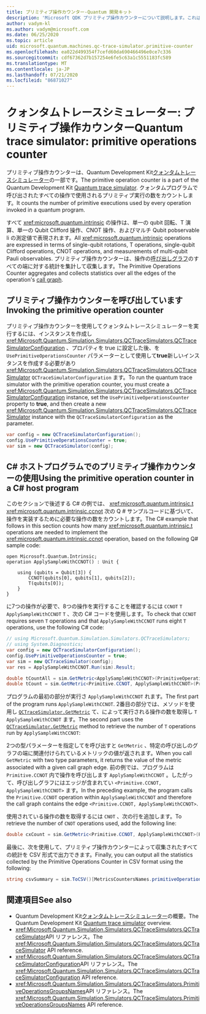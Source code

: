 ```yaml
---
title: プリミティブ操作カウンター-Quantum 開発キット
description: 'Microsoft QDK プリミティブ操作カウンターについて説明します。これは、quantum トレースシミュレーターを使用して、Q # プログラムの操作によって使用されるプリミティブ実行を追跡します。'
author: vadym-kl
ms.author: vadym@microsoft.com
ms.date: 06/25/2020
ms.topic: article
uid: microsoft.quantum.machines.qc-trace-simulator.primitive-counter
ms.openlocfilehash: ea022d499354f7cefd60da690466496e0ce7c336
ms.sourcegitcommit: cdf67362d7b157254e6fe5c63a1c5551183fc589
ms.translationtype: MT
ms.contentlocale: ja-JP
ms.lasthandoff: 07/21/2020
ms.locfileid: "86871027"
---
```

# <a name="quantum-trace-simulator-primitive-operations-counter"></a><span data-ttu-id="a6c59-103">クォンタムトレースシミュレーター: プリミティブ操作カウンター</span><span class="sxs-lookup"><span data-stu-id="a6c59-103">Quantum trace simulator: primitive operations counter</span></span>

<span data-ttu-id="a6c59-104">プリミティブ操作カウンターは、Quantum Development Kit[クォンタムトレースシミュレーター](xref:microsoft.quantum.machines.qc-trace-simulator.intro)の一部です。</span><span class="sxs-lookup"><span data-stu-id="a6c59-104">The primitive operation counter is a part of the Quantum Development Kit [Quantum trace simulator](xref:microsoft.quantum.machines.qc-trace-simulator.intro).</span></span> <span data-ttu-id="a6c59-105">クォンタムプログラムで呼び出されたすべての操作で使用されるプリミティブ実行の数をカウントします。</span><span class="sxs-lookup"><span data-stu-id="a6c59-105">It counts the number of primitive executions used by every operation invoked in a quantum program.</span></span> 

<span data-ttu-id="a6c59-106">すべて <xref:microsoft.quantum.intrinsic> の操作は、単一の qubit 回転、T 演算、単一の Qubit Clifford 操作、CNOT 操作、およびマルチ Qubit pobservable li の測定値で表現されます。</span><span class="sxs-lookup"><span data-stu-id="a6c59-106">All <xref:microsoft.quantum.intrinsic> operations are expressed in terms of single-qubit rotations, T operations, single-qubit Clifford operations, CNOT operations, and measurements of multi-qubit Pauli observables.</span></span> <span data-ttu-id="a6c59-107">プリミティブ操作カウンターは、操作の[呼び出しグラフ](https://en.wikipedia.org/wiki/Call_graph)のすべての端に対する統計を集計して収集します。</span><span class="sxs-lookup"><span data-stu-id="a6c59-107">The Primitive Operations Counter aggregates and collects statistics over all the edges of the operation's [call graph](https://en.wikipedia.org/wiki/Call_graph).</span></span>

## <a name="invoking-the-primitive-operation-counter"></a><span data-ttu-id="a6c59-108">プリミティブ操作カウンターを呼び出しています</span><span class="sxs-lookup"><span data-stu-id="a6c59-108">Invoking the primitive operation counter</span></span>

<span data-ttu-id="a6c59-109">プリミティブ操作カウンターを使用してクォンタムトレースシミュレーターを実行するには、インスタンスを作成し <xref:Microsoft.Quantum.Simulation.Simulators.QCTraceSimulators.QCTraceSimulatorConfiguration> 、プロパティを true に設定した後、を `UsePrimitiveOperationsCounter` パラメーターとして使用して**true**新しいインスタンスを作成する必要があり <xref:Microsoft.Quantum.Simulation.Simulators.QCTraceSimulators.QCTraceSimulator> `QCTraceSimulatorConfiguration` ます。</span><span class="sxs-lookup"><span data-stu-id="a6c59-109">To run the quantum trace simulator with the primitive operation counter, you must create a <xref:Microsoft.Quantum.Simulation.Simulators.QCTraceSimulators.QCTraceSimulatorConfiguration> instance, set the `UsePrimitiveOperationsCounter` property to **true**, and then create a new <xref:Microsoft.Quantum.Simulation.Simulators.QCTraceSimulators.QCTraceSimulator> instance with the `QCTraceSimulatorConfiguration` as the parameter.</span></span>

```csharp
var config = new QCTraceSimulatorConfiguration();
config.UsePrimitiveOperationsCounter = true;
var sim = new QCTraceSimulator(config);
```

## <a name="using-the-primitive-operation-counter-in-a-c-host-program"></a><span data-ttu-id="a6c59-110">C# ホストプログラムでのプリミティブ操作カウンターの使用</span><span class="sxs-lookup"><span data-stu-id="a6c59-110">Using the primitive operation counter in a C# host program</span></span>

<span data-ttu-id="a6c59-111">このセクションで後述する C# の例では、 <xref:microsoft.quantum.intrinsic.t> <xref:microsoft.quantum.intrinsic.ccnot> 次の Q # サンプルコードに基づいて、操作を実装するために必要な操作の数をカウントします。</span><span class="sxs-lookup"><span data-stu-id="a6c59-111">The C# example that follows in this section counts how many <xref:microsoft.quantum.intrinsic.t> operations are needed to implement the <xref:microsoft.quantum.intrinsic.ccnot> operation, based on the following Q# sample code:</span></span>

```qsharp
open Microsoft.Quantum.Intrinsic;
operation ApplySampleWithCCNOT() : Unit {

    using (qubits = Qubit[3]) {
        CCNOT(qubits[0], qubits[1], qubits[2]);
        T(qubits[0]);
    }
}
```

<span data-ttu-id="a6c59-112">に7つの操作が必要で、8つの操作を実行することを確認するには `CCNOT` `T` `ApplySampleWithCCNOT` `T` 、次の C# コードを使用します。</span><span class="sxs-lookup"><span data-stu-id="a6c59-112">To check that `CCNOT` requires seven `T` operations and that `ApplySampleWithCCNOT` runs eight `T` operations, use the following C# code:</span></span>

```csharp 
// using Microsoft.Quantum.Simulation.Simulators.QCTraceSimulators;
// using System.Diagnostics;
var config = new QCTraceSimulatorConfiguration();
config.UsePrimitiveOperationsCounter = true;
var sim = new QCTraceSimulator(config);
var res = ApplySampleWithCCNOT.Run(sim).Result;

double tCountAll = sim.GetMetric<ApplySampleWithCCNOT>(PrimitiveOperationsGroupsNames.T);
double tCount = sim.GetMetric<Primitive.CCNOT, ApplySampleWithCCNOT>(PrimitiveOperationsGroupsNames.T);
```

<span data-ttu-id="a6c59-113">プログラムの最初の部分が実行さ `ApplySampleWithCCNOT` れます。</span><span class="sxs-lookup"><span data-stu-id="a6c59-113">The first part of the program runs `ApplySampleWithCCNOT`.</span></span> <span data-ttu-id="a6c59-114">2番目の部分では、メソッドを使用し [`QCTraceSimulator.GetMetric`](https://docs.microsoft.com/dotnet/api/microsoft.quantum.simulation.simulators.qctracesimulators.qctracesimulator.getmetric) て、によって実行される操作の数を取得し `T` `ApplySampleWithCCNOT` ます。</span><span class="sxs-lookup"><span data-stu-id="a6c59-114">The second part uses the [`QCTraceSimulator.GetMetric`](https://docs.microsoft.com/dotnet/api/microsoft.quantum.simulation.simulators.qctracesimulators.qctracesimulator.getmetric) method to retrieve the number of `T` operations run by `ApplySampleWithCCNOT`:</span></span> 

<span data-ttu-id="a6c59-115">2つの型パラメーターを指定してを呼び出すと `GetMetric` 、特定の呼び出しのグラフの端に関連付けられているメトリックの値が返されます。</span><span class="sxs-lookup"><span data-stu-id="a6c59-115">When you call `GetMetric` with two type parameters, it returns the value of the metric associated with a given call graph edge.</span></span> <span data-ttu-id="a6c59-116">前の例では、プログラムは `Primitive.CCNOT` 内で操作を呼び出します `ApplySampleWithCCNOT` 。したがって、呼び出しグラフにはエッジが含まれてい `<Primitive.CCNOT, ApplySampleWithCCNOT>` ます。</span><span class="sxs-lookup"><span data-stu-id="a6c59-116">In the preceding example, the program calls the `Primitive.CCNOT` operation  within `ApplySampleWithCCNOT` and therefore the call graph contains the edge `<Primitive.CCNOT, ApplySampleWithCCNOT>`.</span></span> 

<span data-ttu-id="a6c59-117">使用されている操作の数を取得するには `CNOT` 、次の行を追加します。</span><span class="sxs-lookup"><span data-stu-id="a6c59-117">To retrieve the number of `CNOT` operations used, add the following line:</span></span>
```csharp
double cxCount = sim.GetMetric<Primitive.CCNOT, ApplySampleWithCCNOT>(PrimitiveOperationsGroupsNames.CX);
```

<span data-ttu-id="a6c59-118">最後に、次を使用して、プリミティブ操作カウンターによって収集されたすべての統計を CSV 形式で出力できます。</span><span class="sxs-lookup"><span data-stu-id="a6c59-118">Finally, you can output all the statistics collected by the Primitive Operations Counter in CSV format using the following:</span></span>
```csharp
string csvSummary = sim.ToCSV()[MetricsCountersNames.primitiveOperationsCounter];
```

## <a name="see-also"></a><span data-ttu-id="a6c59-119">関連項目</span><span class="sxs-lookup"><span data-stu-id="a6c59-119">See also</span></span>

- <span data-ttu-id="a6c59-120">Quantum Development Kit[クォンタムトレースシミュレーター](xref:microsoft.quantum.machines.qc-trace-simulator.intro)の概要。</span><span class="sxs-lookup"><span data-stu-id="a6c59-120">The Quantum Development Kit [Quantum trace simulator](xref:microsoft.quantum.machines.qc-trace-simulator.intro) overview.</span></span>
- <span data-ttu-id="a6c59-121"><xref:Microsoft.Quantum.Simulation.Simulators.QCTraceSimulators.QCTraceSimulator>API リファレンス。</span><span class="sxs-lookup"><span data-stu-id="a6c59-121">The <xref:Microsoft.Quantum.Simulation.Simulators.QCTraceSimulators.QCTraceSimulator> API reference.</span></span>
- <span data-ttu-id="a6c59-122"><xref:Microsoft.Quantum.Simulation.Simulators.QCTraceSimulators.QCTraceSimulatorConfiguration>API リファレンス。</span><span class="sxs-lookup"><span data-stu-id="a6c59-122">The <xref:Microsoft.Quantum.Simulation.Simulators.QCTraceSimulators.QCTraceSimulatorConfiguration> API reference.</span></span>
- <span data-ttu-id="a6c59-123"><xref:Microsoft.Quantum.Simulation.Simulators.QCTraceSimulators.PrimitiveOperationsGroupsNames>API リファレンス。</span><span class="sxs-lookup"><span data-stu-id="a6c59-123">The <xref:Microsoft.Quantum.Simulation.Simulators.QCTraceSimulators.PrimitiveOperationsGroupsNames> API reference.</span></span>